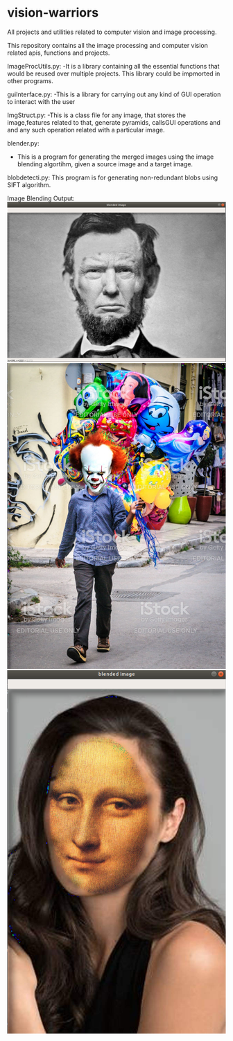 # vision-warriors
All projects and utilities related to computer vision and image processing.

This repository contains all the image processing and computer vision related apis, functions and projects.

ImageProcUtils.py:
-It is a library containing all the essential functions that would be reused over multiple projects. This library could be impmorted in other programs.
 
guiInterface.py:
-This is a library for carrying out any kind of GUI operation to interact with the user

ImgStruct.py:
-This is a class file for any image, that stores the image,features related to that, generate pyramids, callsGUI operations and
and any such operation related with a particular image.

blender.py:
- This is a program for generating the merged images using the image blending algortihm, given a source image and a target image.

blobdetecti.py:
This program is for generating non-redundant blobs using SIFT algorithm.

Image Blending Output:
![](abraham_trump.png)
![](pennywise_vendor.png)
![](mona_gadot_final_ellipse.png)
